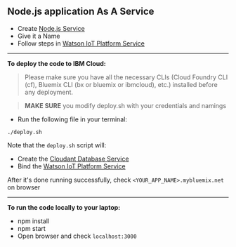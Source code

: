 ## Node.js application As A Service

- Create [Node.js Service](https://console.bluemix.net/catalog/starters/sdk-for-nodejs)
- Give it a Name
- Follow steps in [Watson IoT Platform Service](WatsonIoTPlatform.md)

<hr>

**To deploy the code to IBM Cloud:**

> Please make sure you have all the necessary CLIs (Cloud Foundry CLI (cf), Bluemix CLI (bx or bluemix or ibmcloud), etc.) installed before any deployment.

> __MAKE SURE__ you modify deploy.sh with your credentials and namings

* Run the following file in your terminal:

```
./deploy.sh
```

Note that the `deploy.sh` script will:  

- Create the [Cloudant Database Service](Cloudant.md)
- Bind the [Watson IoT Platform Service](WatsonIoTPlatform.md)

After it's done running successfully, check `<YOUR_APP_NAME>.mybluemix.net` on browser

<hr>

**To run the code locally to your laptop:**
- npm install
- npm start
- Open browser and check `localhost:3000`
